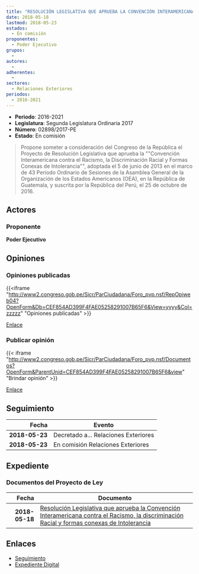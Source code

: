 ```yaml
---
title: "RESOLUCIÓN LEGISLATIVA QUE APRUEBA LA CONVENCIÓN INTERAMERICANA CONTRA EL RACISMO, LA DISCRIMINACIÓN RACIAL Y FORMAS CONEXAS DE INTOLERANCIA"
date: 2018-05-18
lastmod: 2018-05-23
estados: 
  - En comisión
proponentes: 
  - Poder Ejecutivo
grupos: 
  - 
autores: 
  - 
adherentes: 
  - 
sectores: 
  - Relaciones Exteriores
periodos: 
  - 2016-2021
---
```


- **Periodo**: 2016-2021
- **Legislatura**: Segunda Legislatura Ordinaria 2017
- **Número**: 02898/2017-PE
- **Estado**: En comisión

> Propone someter a consideración del Congreso de la República el Proyecto de Resolución Legislativa que aprueba la ""Convención Interamericana contra el Racismo, la Discriminación Racial y Formas Conexas de Intolerancia"", adoptada el 5 de junio de 2013 en el marco de 43 Periodo Ordinario de Sesiones de la Asamblea General de la Organización de los Estados Americanos (OEA), en la República de Guatemala, y suscrita por la República del Perú, el 25 de octubre de 2016.


## Actores

### Proponente

**Poder Ejecutivo**


## Opiniones

### Opiniones publicadas

{{<iframe "http://www2.congreso.gob.pe/Sicr/ParCiudadana/Foro_pvp.nsf/RepOpiweb04?OpenForm&Db=CEF854AD399F4FAE05258291007B65F6&View=yyyy&Col=zzzzz" "Opiniones publicadas" >}}

[Enlace](http://www2.congreso.gob.pe/Sicr/ParCiudadana/Foro_pvp.nsf/RepOpiweb04?OpenForm&Db=CEF854AD399F4FAE05258291007B65F6&View=yyyy&Col=zzzzz)
### Publicar opinión

{{< iframe "http://www2.congreso.gob.pe/Sicr/ParCiudadana/Foro_pvp.nsf/Documentos?OpenForm&ParentUnid=CEF854AD399F4FAE05258291007B65F6&view" "Brindar opinión" >}}

[Enlace](http://www2.congreso.gob.pe/Sicr/ParCiudadana/Foro_pvp.nsf/Documentos?OpenForm&ParentUnid=CEF854AD399F4FAE05258291007B65F6&view)

## Seguimiento

| Fecha | Evento |
|------:|--------|
| **2018-05-23** | Decretado a... Relaciones Exteriores|
| **2018-05-23** | En comisión Relaciones Exteriores|


## Expediente


### Documentos del Proyecto de Ley

| Fecha | Documento |
|------:|--------|
| **2018-05-18** | [Resolución Legislativa que aprueba la Convención Interamericana contra el Racismo, la discriminación Racial y formas conexas de Intolerancia](http://www.leyes.congreso.gob.pe/Documentos/2016_2021/Proyectos_de_Ley_y_de_Resoluciones_Legislativas/PL0289820180518..pdf) |

## Enlaces 

- [Seguimiento](http://www2.congreso.gob.pe/Sicr/TraDocEstProc/CLProLey2016.nsf/f7fff46988ca05b1052578e100829cc7/aa5c5e063bff51f3052582910076f30b?OpenDocument)
- [Expediente Digital](http://www2.congreso.gob.pe/Sicr/TraDocEstProc/CLProLey2016.nsf/f7fff46988ca05b1052578e100829cc7/aa5c5e063bff51f3052582910076f30b?OpenDocument&Click=05257FB7005EB655.eb71d0cf91d8294e05256cdf006b5706/$Body/0.1C6C)
